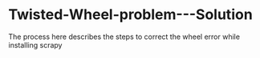 # Twisted-Wheel-problem---Solution
The process here describes the steps to correct the wheel error while installing scrapy
